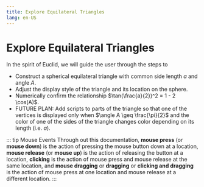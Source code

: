 ```yaml
---
title: Explore Equilateral Triangles
lang: en-US
---
```


# Explore Equilateral Triangles

In the spirit of Euclid, we will guide the user through the steps to

- Construct a spherical equilateral triangle with common
  side length $a$ and angle $A$.
- Adjust the display style of the triangle and its location on the sphere.
- Numerically confirm the relationship $\tan(\frac{a}{2})^2 = 1 - 2 \cos(A)$.
- FUTURE PLAN: Add scripts to parts of the triangle so that one of the vertices is displayed only when $\angle A \geq \frac{\pi}{2}$ and the color of one of the sides of the triangle changes color depending on its length (i.e. $a$).

::: tip Mouse Events
Through out this documentation, **mouse press** (or **mouse down**) is the action of pressing the mouse button down at a location, **mouse release** (or **mouse up**) is the action of releasing the button at a location, **clicking** is the action of mouse press and mouse release at the same location, and **mouse dragging** or **dragging** or **clicking and dragging** is the action of mouse press at one location and mouse release at a different location.
:::
